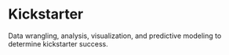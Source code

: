 # Kickstarter
Data wrangling, analysis, visualization, and predictive modeling to determine kickstarter success.
